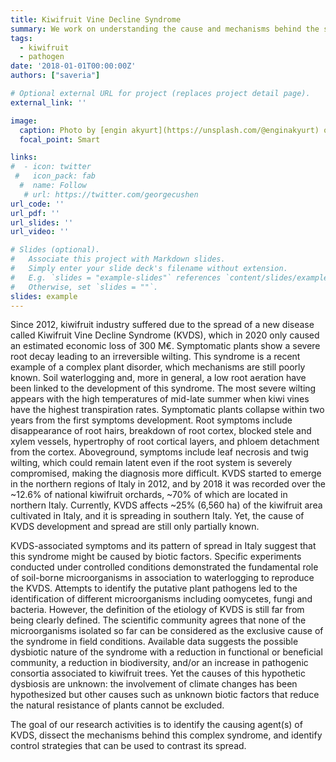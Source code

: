 ```yaml
---
title: Kiwifruit Vine Decline Syndrome
summary: We work on understanding the cause and mechanisms behind the spread of KVDS.
tags:
  - kiwifruit
  - pathogen
date: '2018-01-01T00:00:00Z'
authors: ["saveria"]

# Optional external URL for project (replaces project detail page).
external_link: ''

image:
  caption: Photo by [engin akyurt](https://unsplash.com/@enginakyurt) on  [Unsplash](https://unsplash.com/) 
  focal_point: Smart

links:
#  - icon: twitter
 #   icon_pack: fab
  #  name: Follow
   # url: https://twitter.com/georgecushen
url_code: ''
url_pdf: ''
url_slides: ''
url_video: ''

# Slides (optional).
#   Associate this project with Markdown slides.
#   Simply enter your slide deck's filename without extension.
#   E.g. `slides = "example-slides"` references `content/slides/example-slides.md`.
#   Otherwise, set `slides = ""`.
slides: example
---
```


Since 2012, kiwifruit industry suffered due to the spread of a new disease called Kiwifruit Vine Decline Syndrome (KVDS), which in 2020 only caused an estimated economic loss of 300 M€. Symptomatic plants show a severe root decay leading to an irreversible wilting. This syndrome is a recent example of a complex plant disorder, which mechanisms are still poorly known. Soil waterlogging and, more in general, a low root aeration have been linked to the development of this syndrome. The most severe wilting appears with the high temperatures of mid-late summer when kiwi vines have the highest transpiration rates. Symptomatic plants collapse within two years from the first symptoms development. Root symptoms include disappearance of root hairs, breakdown of root cortex, blocked stele and xylem vessels, hypertrophy of root cortical layers, and phloem detachment from the cortex. Aboveground, symptoms include leaf necrosis and twig wilting, which could remain latent even if the root system is severely compromised, making the diagnosis more difficult. KVDS started to emerge in the northern regions of Italy in 2012, and by 2018 it was recorded over the ~12.6% of national kiwifruit orchards, ~70% of which are located in northern Italy. Currently, KVDS affects ~25% (6,560 ha) of the kiwifruit area cultivated in Italy, and it is spreading in southern Italy. Yet, the cause of KVDS development and spread are still only partially known.

KVDS-associated symptoms and its pattern of spread in Italy suggest that this syndrome might be caused by biotic factors. Specific experiments conducted under controlled conditions demonstrated the fundamental role of soil-borne microorganisms in association to waterlogging to reproduce the KVDS. Attempts to identify the putative plant pathogens led to the identification of different microorganisms including oomycetes, fungi and bacteria. However, the definition of the etiology of KVDS is still far from being clearly defined. The scientific community agrees that none of the microorganisms isolated so far can be considered as the exclusive cause of the syndrome in field conditions. Available data suggests the possible dysbiotic nature of the syndrome with a reduction in functional or beneficial community, a reduction in biodiversity, and/or an increase in pathogenic consortia associated to kiwifruit trees. Yet the causes of this hypothetic dysbiosis are unknown: the involvement of climate changes has been hypothesized but other causes such as unknown biotic factors that reduce the natural resistance of plants cannot be excluded.

The goal of our research activities is to identify the causing agent(s) of KVDS, dissect the mechanisms behind this complex syndrome, and identify control strategies that can be used to contrast its spread.
